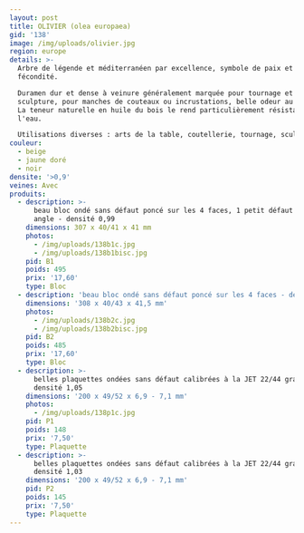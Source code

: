 ```yaml
---
layout: post
title: OLIVIER (olea europaea)
gid: '138'
image: /img/uploads/olivier.jpg
region: europe
details: >-
  Arbre de légende et méditerranéen par excellence, symbole de paix et de
  fécondité.

  Duramen dur et dense à veinure généralement marquée pour tournage et
  sculpture, pour manches de couteaux ou incrustations, belle odeur au travail.
  La teneur naturelle en huile du bois le rend particulièrement résistant à
  l'eau.

  Utilisations diverses : arts de la table, coutellerie, tournage, sculpture....
couleur:
  - beige
  - jaune doré
  - noir
densite: '>0,9'
veines: Avec
produits:
  - description: >-
      beau bloc ondé sans défaut poncé sur les 4 faces, 1 petit défaut sur un
      angle - densité 0,99
    dimensions: 307 x 40/41 x 41 mm
    photos:
      - /img/uploads/138b1c.jpg
      - /img/uploads/138b1bisc.jpg
    pid: B1
    poids: 495
    prix: '17,60'
    type: Bloc
  - description: 'beau bloc ondé sans défaut poncé sur les 4 faces - densité 0,99'
    dimensions: '308 x 40/43 x 41,5 mm'
    photos:
      - /img/uploads/138b2c.jpg
      - /img/uploads/138b2bisc.jpg
    pid: B2
    poids: 485
    prix: '17,60'
    type: Bloc
  - description: >-
      belles plaquettes ondées sans défaut calibrées à la JET 22/44 grain 80 -
      densité 1,05
    dimensions: '200 x 49/52 x 6,9 - 7,1 mm'
    photos:
      - /img/uploads/138p1c.jpg
    pid: P1
    poids: 148
    prix: '7,50'
    type: Plaquette
  - description: >-
      belles plaquettes ondées sans défaut calibrées à la JET 22/44 grain 80 -
      densité 1,03
    dimensions: '200 x 49/52 x 6,9 - 7,1 mm'
    pid: P2
    poids: 145
    prix: '7,50'
    type: Plaquette
---
```


